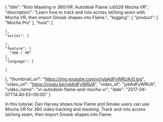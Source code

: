 {
  "title": "Roto Masking in 360/VR: Autodesk Flame \u0026 Mocha VR",
  "description": "Learn how to track and roto across lat/long seam with Mocha VR, then import Gmask shapes into Flame.",
  "tagging": {
    "product": [
      "Mocha Pro"
    ],
    "host": [

    ],
    "series": [

    ],
    "feature": [
      "360 / VR"
    ],
    "language": [

    ]
  },
  "thumbnail_url": "https://img.youtube.com/vi/jybAdFyWRUA/0.jpg",
  "video_url": "https://youtu.be/jybAdFyWRUA",
  "video_id": "jybAdFyWRUA",
  "video_name": "vr-autodesk-flame-and-mocha-vr",
  "date": "2017-04-07T14:40:53+00:00"
}

In this tutorial, Dan Harvey shows how Flame and Smoke users can use Mocha VR for 360 video tracking and masking. Track and roto across lat/long seam, then import Gmask shapes into Flame.
